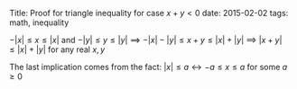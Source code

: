 Title: Proof for triangle inequality for case $x+y<0$
date: 2015-02-02
tags: math, inequality


$-|x| \leq x \leq |x|$
and $-|y| \leq y \leq |y|$ $\implies$ $-|x|-|y| \leq x+y \leq |x|+|y|$ $\implies$ $|x+y| \leq |x| +|y|$ for any real $x,y$

The last implication comes from the fact:
$|x| \leq a \leftrightarrow -a \leq x \leq a$ for some $a \geq 0$
